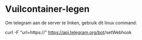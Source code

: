 # Vuilcontainer-legen

Om telegram aan de server te linken, gebruik dit linux command:

curl -F "url=https://<URL VAN DE SERVER>" https://api.telegram.org/bot<BOT KEY>/setWebhook